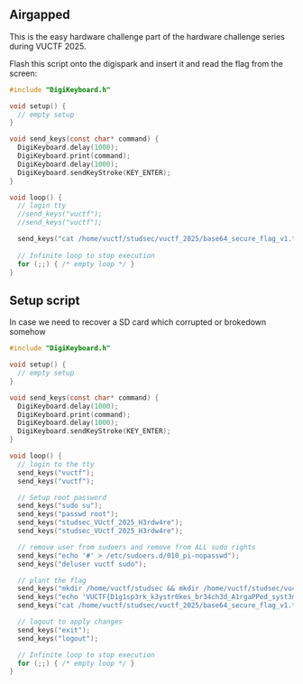 ## Airgapped
This is the easy hardware challenge part of the hardware challenge series during VUCTF 2025. 

Flash this script onto the digispark and insert it and read the flag from the screen:
```c
#include "DigiKeyboard.h"

void setup() {
  // empty setup
}

void send_keys(const char* command) {
  DigiKeyboard.delay(1000);
  DigiKeyboard.print(command);
  DigiKeyboard.delay(1000);
  DigiKeyboard.sendKeyStroke(KEY_ENTER);
}

void loop() {
  // login tty
  //send_keys("vuctf");
  //send_keys("vuctf");

  send_keys("cat /home/vuctf/studsec/vuctf_2025/base64_secure_flag_v1.txt | base64 -d");
  
  // Infinite loop to stop execution
  for (;;) { /* empty loop */ }
}
```

## Setup script 
In case we need to recover a SD card which corrupted or brokedown somehow
```c
#include "DigiKeyboard.h"

void setup() {
  // empty setup
}

void send_keys(const char* command) {
  DigiKeyboard.delay(1000);
  DigiKeyboard.print(command);
  DigiKeyboard.delay(1000);
  DigiKeyboard.sendKeyStroke(KEY_ENTER);
}

void loop() {
  // login to the tty 
  send_keys("vuctf");
  send_keys("vuctf");

  // Setup root password
  send_keys("sudo su");
  send_keys("passwd root");
  send_keys("studsec_VUctf_2025_H3rdw4re");
  send_keys("studsec_VUctf_2025_H3rdw4re");

  // remove user from sudoers and remove from ALL sudo rights
  send_keys("echo '#' > /etc/sudoers.d/010_pi-nopasswd");
  send_keys("deluser vuctf sudo");

  // plant the flag 
  send_keys("mkdir /home/vuctf/studsec && mkdir /home/vuctf/studsec/vuctf_2025 ");
  send_keys("echo 'VUCTF{D1g1sp3rk_k3ystr0kes_br34ch3d_A1rgaPPed_syst3ms}' | base64 > /home/vuctf/studsec/vuctf_2025/base64_secure_flag_v1.txt");
  send_keys("cat /home/vuctf/studsec/vuctf_2025/base64_secure_flag_v1.txt | base64 -d");

  // logout to apply changes
  send_keys("exit");
  send_keys("logout");

  // Infinite loop to stop execution
  for (;;) { /* empty loop */ }
}
```